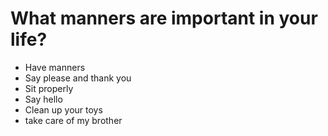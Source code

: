 # What manners are important in your life?

- Have manners
- Say please and thank you
- Sit properly
- Say hello
- Clean up your toys
- take care of my brother

